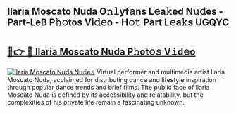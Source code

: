 ## Ilaria Moscato Nuda O𝚗𝚕yf𝚊ns L𝚎a𝚔ed N𝚞𝚍es - Part-LeB P𝚑𝚘tos Vi𝚍𝚎o - H𝚘𝚝 Part L𝚎a𝚔s UGQYC

# <h2><a href="http://kff6t0t.oniu.top/?m=Ilaria+Moscato+Nuda">🔗👉 🔴 Ilaria Moscato Nuda P𝚑ot𝚘𝚜 V𝚒d𝚎o</a></h2>

[![Ilaria Moscato Nuda Nu𝚍e𝚜](https://i.imgur.com/0qMVB7G.gif)](http://kff6t0t.oniu.top/?m=Ilaria+Moscato+Nuda)
Virtual performer and multimedia artist Ilaria Moscato Nuda, acclaimed for distributing dance and lifestyle inspiration through popular dance trends and brief films. The public face of Ilaria Moscato Nuda is defined by its accessibility and relatability, but the complexities of his private life remain a fascinating unknown.  

